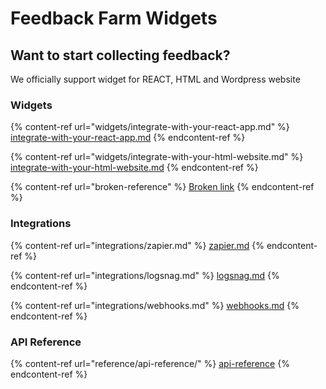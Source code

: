 # Feedback Farm Widgets

## Want to start collecting feedback?

We officially support widget for REACT, HTML and Wordpress website

### Widgets

{% content-ref url="widgets/integrate-with-your-react-app.md" %}
[integrate-with-your-react-app.md](widgets/integrate-with-your-react-app.md)
{% endcontent-ref %}

{% content-ref url="widgets/integrate-with-your-html-website.md" %}
[integrate-with-your-html-website.md](widgets/integrate-with-your-html-website.md)
{% endcontent-ref %}

{% content-ref url="broken-reference" %}
[Broken link](broken-reference)
{% endcontent-ref %}

### Integrations

{% content-ref url="integrations/zapier.md" %}
[zapier.md](integrations/zapier.md)
{% endcontent-ref %}

{% content-ref url="integrations/logsnag.md" %}
[logsnag.md](integrations/logsnag.md)
{% endcontent-ref %}

{% content-ref url="integrations/webhooks.md" %}
[webhooks.md](integrations/webhooks.md)
{% endcontent-ref %}

### API Reference

{% content-ref url="reference/api-reference/" %}
[api-reference](reference/api-reference/)
{% endcontent-ref %}
